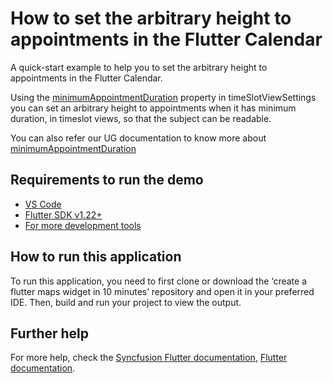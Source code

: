 # How to set the arbitrary height to appointments in the Flutter Calendar

A quick-start example to help you to set the arbitrary height to appointments in the Flutter Calendar.

Using the [minimumAppointmentDuration](https://pub.dev/documentation/syncfusion_flutter_calendar/latest/calendar/TimeSlotViewSettings/minimumAppointmentDuration.html)  property in timeSlotViewSettings you can set an arbitrary height to appointments when it has minimum duration, in timeslot views, so that the subject can be readable.

You can also refer our UG documentation to know more about [minimumAppointmentDuration](https://help.syncfusion.com/flutter/calendar/timeslot-views#minimum-appointment-duration)

## Requirements to run the demo
* [VS Code](https://code.visualstudio.com/download)
* [Flutter SDK v1.22+](https://flutter.dev/docs/development/tools/sdk/overview)
* [For more development tools](https://flutter.dev/docs/development/tools/devtools/overview)

## How to run this application
To run this application, you need to first clone or download the ‘create a flutter maps widget in 10 minutes’ repository and open it in your preferred IDE. Then, build and run your project to view the output.

## Further help
For more help, check the [Syncfusion Flutter documentation](https://help.syncfusion.com/flutter/introduction/overview),
 [Flutter documentation](https://flutter.dev/docs/get-started/install).